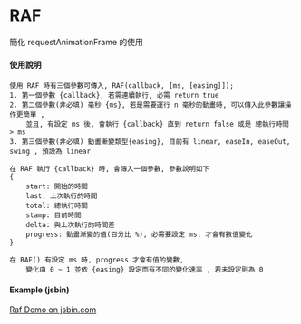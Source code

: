 
# RAF

簡化 requestAnimationFrame 的使用

#### 使用說明 

    
    使用 RAF 時有三個參數可傳入, RAF(callback, [ms, [easing]]);
    1. 第一個參數 {callback}, 若需連續執行, 必需 return true 
    2. 第二個參數(非必填) 毫秒 {ms}, 若是需要運行 n 毫秒的動畫時, 可以傳入此參數讓操作更簡單 ,
        並且, 有設定 ms 後, 會執行 {callback} 直到 return false 或是 總執行時間 > ms
    3. 第三個參數(非必填) 動畫漸變類型{easing}, 目前有 linear, easeIn, easeOut, swing , 預設為 linear 
    
    在 RAF 執行 {callback} 時, 會傳入一個參數, 參數說明如下
    {
        start: 開始的時間
        last: 上次執行的時間
        total: 總執行時間
        stamp: 目前時間
        delta: 與上次執行的時間差
        progress: 動畫漸變的值(百分比 %), 必需要設定 ms, 才會有數值變化
    } 
      
    在 RAF() 有設定 ms 時, progress 才會有值的變數, 
        變化由 0 ~ 1 並依 {easing} 設定而有不同的變化速率 , 若未設定則為 0

#### Example (jsbin)
  [Raf Demo on jsbin.com](http://jsbin.com/moqili/embed?html,js,output)
